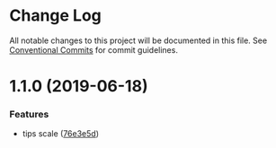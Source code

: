 # Change Log

All notable changes to this project will be documented in this file.
See [Conventional Commits](https://conventionalcommits.org) for commit guidelines.

# 1.1.0 (2019-06-18)


### Features

* tips scale ([76e3e5d](https://github.com/ansenhuang/axe/commit/76e3e5d))

